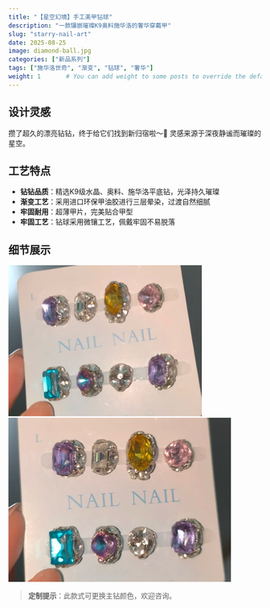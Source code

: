 ```yaml
---
title: "【星空幻境】手工美甲钻球"
description: "一款镶嵌璀璨K9奥料施华洛的奢华穿戴甲"
slug: "starry-nail-art"
date: 2025-08-25
image: diamond-ball.jpg
categories: ["新品系列"]
tags: ["施华洛世奇", "渐变", "钻球", "奢华"]
weight: 1       # You can add weight to some posts to override the default sorting (date descending)
---
```


## 设计灵感
攒了超久的漂亮钻钻，终于给它们找到新归宿啦～💎 灵感来源于深夜静谧而璀璨的星空。

## 工艺特点
- **钻钻品质**：精选K9级水晶、奥料、施华洛平底钻，光泽持久璀璨
- **渐变工艺**：采用进口环保甲油胶进行三层晕染，过渡自然细腻
- **牢固耐用**：超薄甲片，完美贴合甲型
- **牢固工艺**：钻球采用微镶工艺，佩戴牢固不易脱落

## 细节展示
![侧面效果1](detail-1.png) ![侧面效果2](detail-2.png)


> **定制提示**：此款式可更换主钻颜色，欢迎咨询。